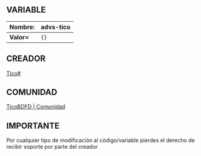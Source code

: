 ## VARIABLE
| **Nombre:** | advs-tico |
|--------|------|
| **Valor=** | ``{}`` |

## CREADOR
[Tico#](https://discord.com/users/635160512832733185)

## COMUNIDAD
[TicoBDFD | Comunidad](https://discord.gg/YyAKWUXKtH)

## IMPORTANTE
Por cualquier tipo de modificación al código/variable pierdes el derecho de recibir soporte por parte del creador
